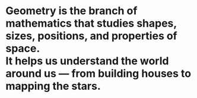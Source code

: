 # Geometry is the branch of mathematics that studies shapes, sizes, positions, and properties of space. <br> It helps us understand the world around us — from building houses to mapping the stars.
